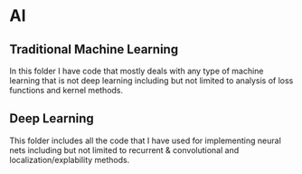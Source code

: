 # AI

## Traditional Machine Learning
In this folder I have code that mostly deals with any type of machine learning that is not deep learning including but not limited to analysis of loss functions and kernel methods. 

## Deep Learning
This folder includes all the code that I have used for implementing neural nets including but not limited to recurrent & convolutional and localization/explability methods.
